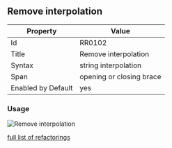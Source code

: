 ## Remove interpolation

Property | Value
--- | --- 
Id | RR0102
Title | Remove interpolation
Syntax | string interpolation
Span | opening or closing brace
Enabled by Default | yes

### Usage

![Remove interpolation](../../images/refactorings/RemoveInterpolation.png)

[full list of refactorings](Refactorings.md)
